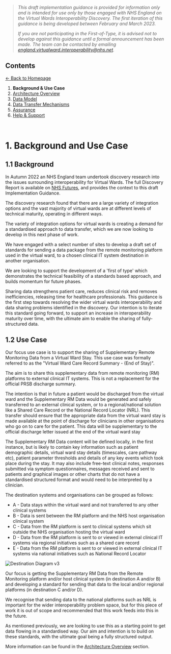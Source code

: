 > *This draft implementation guidance is provided for information only and is intended for use only by those engaged with NHS England on the Virtual Wards Interoperability Discovery. The first iteration of this guidance is being developed between February and March 2023.* 
>
> *If you are not participating in the First-of-Type, it is advised not to develop against this guidance until a formal announcement has been made. The team can be contacted by emailing england.virtualward.interoperability@nhs.net.*


## Contents
[&larr; Back to Homepage](/README.md)
1. **Background & Use Case**
2. [Architecture Overview](/2_Architecture.md)
3. [Data Model](/3_Data_Model.md)
4. [Data Transfer Mechanisms](/4_Data_Transfer_Mechanisms.md)
5. [Assurance](/5_Assurance.md)
6. [Help & Support](/6_Support.md)

<br>

# 1. Background and Use Case

## 1.1 Background
In Autumn 2022 an NHS England team undertook discovery research into the issues surrounding interoperability for Virtual Wards. The full Discovery Report is available on [NHS Futures](https://tinyurl.com/vw-interop), and provides the context to this draft Implementation Guidance. 

The discovery research found that there are a large variety of integration options and the vast majority of virtual wards are at different levels of technical maturity, operating in different ways. 

The variety of integration options for virtual wards is creating a demand for a standardised approach to data transfer, which we are now looking to develop in this next phase of work.

We have engaged with a select number of sites to develop a draft set of standards for sending a data package from the remote monitoring platform used in the virtual ward, to a chosen clinical IT system destination in another organisation.

We are looking to support the development of a 'first of type' which demonstrates the technical feasibility of a standards based approach, and builds momentum for future phases. 

Sharing data strengthens patient care, reduces clinical risk and removes inefficiencies, releasing time for healthcare professionals. This guidance is the first step towards resolving the wider virtual wards interoperability and data sharing problems identified in the discovery. Our intention is to iterate this standard going forward, to support an increase in interoperability maturity over time, with the ultimate aim to enable the sharing of fully-structured data.

## 1.2 Use Case
Our focus use case is to support the sharing of Supplementary Remote Monitoring Data from a Virtual Ward Stay. This use case was formally referred to as the "Virtual Ward Care Record Summary - (End of Stay)".

The aim is to share this supplementary data from remote monitoring (RM) platforms to external clinical IT systems. This is not a replacement for the official PRSB discharge summary.

The intention is that in future a patient would be discharged from the virtual ward and the Supplementary RM Data would be generated and safely transferred to an external clinical system, or to a regional/national solution like a Shared Care Record or the National Record Locator (NRL). This transfer should ensure that the appropriate data from the virtual ward stay is made available at the point of discharge for clinicians in other organisations who go on to care for the patient. This data will be supplementary to the official discharge letter issued at the end of the virtual ward stay  

The Supplementary RM Data content will be defined locally, in the first instance, but is likely to contain key information such as patient demographic details, virtual ward stay details (timescales, care pathway etc), patient parameter thresholds and details of any key events which took place during the stay. It may also include free-text clinical notes, responses submitted via symptom questionnaires, messages received and sent to patients and graphical images or other charts that do not have a standardised structured format and would need to be interpreted by a clinician.  

The destination systems and organisations can be grouped as follows:

- A - Data stays within the virtual ward and not transferred to any other clinical systems
- B - Data is sent between the RM platform and the NHS host organisation clinical system
- C - Data from the RM platform is sent to clinical systems which sit outside the NHS organisation hosting the virtual ward
- D - Data from the RM platform is sent to or viewed in external clinical IT systems via regional initiatives such as a shared care record 
- E - Data from the RM platform is sent to or viewed in external clinical IT systems via national initiatives such as National Record Locator

![Destination Diagram v3](https://user-images.githubusercontent.com/122816374/215752949-8f801085-7dfc-4895-b640-ee0fbfe6dec9.png)

Our focus is getting the Supplementary RM Data from the Remote Monitoring platform and/or host clinical system (in destination A and/or B) and developing a standard for sending that data to the local and/or regional platforms (in destination C and/or D). 

We recognise that sending data to the national platforms such as NRL is important for the wider interoperability problem space, but for this piece of work it is out of scope and recommended that this work feeds into this in the future.

As mentioned previously, we are looking to use this as a starting point to get data flowing in a standardised way. Our aim and intention is to build on these standards, with the ultimate goal being a fully structured output. 

More information can be found in the [Architecture Overview](/2_Architecture.md) section.
